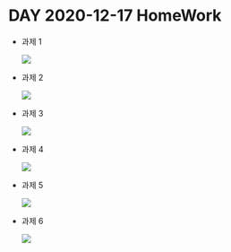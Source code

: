 # DAY 2020-12-17 HomeWork

* 과제 1

    <img src =https://user-images.githubusercontent.com/74294325/102465752-6989b480-4091-11eb-81d3-b2f8f362ff93.png>

* 과제 2

    <img src = https://user-images.githubusercontent.com/74294325/102465805-78706700-4091-11eb-88f0-aa4e1eb7988f.png>



* 과제 3

    <img src = https://user-images.githubusercontent.com/74294325/102465834-81613880-4091-11eb-85b9-08cf706c22fa.png>



* 과제 4

    <img src = https://user-images.githubusercontent.com/74294325/102465870-8c1bcd80-4091-11eb-88ef-788474d62c1e.png>



* 과제 5

    <img src = https://user-images.githubusercontent.com/74294325/102465902-963dcc00-4091-11eb-8b4f-06ad95838661.png>



* 과제 6

    <img src = https://user-images.githubusercontent.com/74294325/102465935-9fc73400-4091-11eb-81a3-22a207f01991.png>




